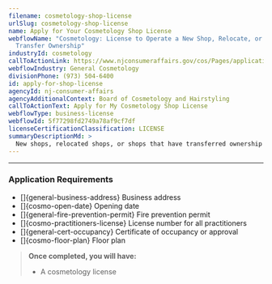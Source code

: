 ```yaml
---
filename: cosmetology-shop-license
urlSlug: cosmetology-shop-license
name: Apply for Your Cosmetology Shop License
webflowName: "Cosmetology: License to Operate a New Shop, Relocate, or to
  Transfer Ownership"
industryId: cosmetology
callToActionLink: https://www.njconsumeraffairs.gov/cos/Pages/applications.aspx
webflowIndustry: General Cosmetology
divisionPhone: (973) 504-6400
id: apply-for-shop-license
agencyId: nj-consumer-affairs
agencyAdditionalContext: Board of Cosmetology and Hairstyling
callToActionText: Apply for My Cosmetology Shop License
webflowType: business-license
webflowId: 5f77298fd2749a78af9cf7df
licenseCertificationClassification: LICENSE
summaryDescriptionMd: >
  New shops, relocated shops, or shops that have transferred ownership are required to obtain a license. After your application is submitted and reviewed, your shop will be inspected.
---
```


---

### Application Requirements

- \[]{general-business-address} Business address
- \[]{cosmo-open-date} Opening date
- \[]{general-fire-prevention-permit} Fire prevention permit
- \[]{cosmo-practitioners-license} License number for all practitioners
- \[]{general-cert-occupancy} Certificate of occupancy or approval
- \[]{cosmo-floor-plan} Floor plan

> **Once completed, you will have:**
>
> - A cosmetology license
